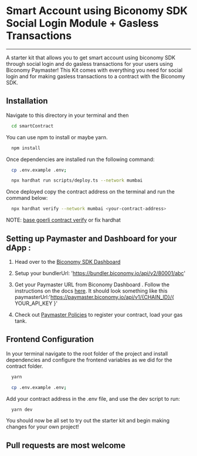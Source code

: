

# Smart Account using Biconomy SDK Social Login Module + Gasless Transactions 

________

A starter kit that allows you to get smart account using biconomy SDK through social login and do gasless transactions for your users using Biconomy Paymaster! This Kit comes with everything you need for social login and for making gasless transactions to a contract with the Biconomy SDK. 


## Installation

Navigate to this directory in your terminal and then 

```bash
  cd smartContract
```

You can use npm to install or maybe yarn. 

```bash
  npm install
```

Once dependencies are installed run the following command: 

```bash
  cp .env.example .env;
```


```bash
  npx hardhat run scripts/deploy.ts --network mumbai
```

Once deployed copy the contract address on the terminal and run the command below: 

```bash
  npx hardhat verify --network mumbai <your-contract-address>
```

NOTE:
[base goerli contract verify](https://goerli.basescan.org/verifyContract)
or fix hardhat



## Setting up Paymaster and Dashboard for your dApp :

1. Head over to the [Biconomy SDK Dashboard](https://dashboard.biconomy.io/)
2. Setup your bundlerUrl: 'https://bundler.biconomy.io/api/v2/80001/abc'
3. Get your Paymaster URL from Biconomy Dashboard . Follow the instructions on the docs [here](https://docs.biconomy.io/docs/dashboard/paymaster). It should look something like this paymasterUrl:'https://paymaster.biconomy.io/api/v1/{CHAIN_ID}/{ YOUR_API_KEY }'
   
4. Check out [Paymaster Policies](https://docs.biconomy.io/docs/dashboard/paymasterPolicies) to register your contract, load your gas tank.


## Frontend Configuration

In your terminal navigate to the root folder of the project and install dependencies and configure the frontend variables as we did for the contract folder. 

```bash
  yarn
```

```bash
  cp .env.example .env;
```

Add your contract address in the .env file, and use the dev script to run: 

```bash
  yarn dev
```

You should now be all set to try out the starter kit and begin making changes for your own project! 


## Pull requests are most welcome


